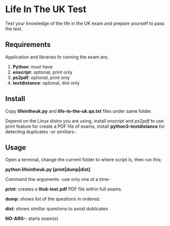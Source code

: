# Life In The UK Test

Test your knowledge of the life in the UK exam and prepare yourself to pass the 
test.

## Requirements

Application and libraries fo running the exam are; 

1. **Python**: must have
2. **enscript**: optional, print only
3. **ps2pdf**: optional, print only
4. **textdistance**: optional, dist only

## Install

Copy **lifeintheuk.py** and **life-in-the-uk.qa.txt** files under same folder.

Depend on the Linux distro you are using, install *enscript* and *ps2pdf* to 
use print feature for create a PDF file of exams, install **python3-textdistance**
for detecting duplicates -or similiars-.

## Usage

Open a terminal, change the current folder to where script is, then run this; 

**python lifeintheuk.py [print|dump|dist]**

Command line arguments -use only one at a time- 

**print**: creates a **lituk-test.pdf** PDF file within full exams.

**dump**: shows list of the questions in ordered.

**dist**: shows similiar questions to avoid dublicates

**NO-ARG-**: starts exam(s) 
 
